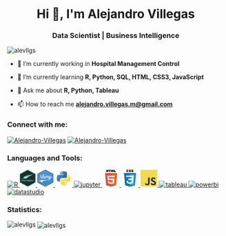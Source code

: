 <h1 align="center">Hi 👋, I'm Alejandro Villegas</h1>
<h3 align="center">Data Scientist | Business Intelligence </h3>

<p align="left"> 
<img src="https://komarev.com/ghpvc/?username=alevllgsj&label=Profile%20views&color=0e75b6&style=flat" alt="alevllgs" />
</p>

- 🔭 I’m currently working in **Hospital Management Control**

- 🌱 I’m currently learning **R, Python, SQL, HTML, CSS3, JavaScript**

- 💬 Ask me about **R, Python, Tableau**

- 📫 How to reach me **alejandro.villegas.m@gmail.com**

<h3 align="left">Connect with me:</h3>
<p align="left">
<a href="https://linkedin.com/in/ale-villegas" target="blank">
<img align="center" src="https://raw.githubusercontent.com/rahuldkjain/github-profile-readme-generator/master/src/images/icons/Social/linked-in-alt.svg" alt="Alejandro-Villegas" height="34" width="45" /></a>
<a href="https://public.tableau.com/app/profile/alejandro.villegas.mardones" target="blank">
<img align="center" src="https://cdnl.tblsft.com/sites/default/files/pages/tableau_cmyk_2015.png" alt="Alejandro-Villegas" height="45px" width="200px" /></a>

<h3 align="left">
Languages and Tools:
</h3>

<p align="left"> 
<a href="https://www.r-project.org/" target="_blank" rel="noreferrer"> 
<img src="https://www.r-project.org/Rlogo.png" width="40" height="40" alt="R"/> </a>  
<a href="https://rmarkdown.rstudio.com/index.html" target="_blank" rel="noreferrer"> 
<img src="https://raw.githubusercontent.com/rstudio/rmarkdown/main/man/figures/logo.png" alt="rmarkdown" width="37" height="40"/> </a>
<a href="https://shiny.rstudio.com/" target="_blank" rel="noreferrer"> 
<img src="https://github.com/rstudio/shiny/blob/main/man/figures/logo.png" alt="shiny" width="37" height="40"/> </a>
<a href="https://www.python.org" target="_blank" rel="noreferrer"> 
<img src="https://raw.githubusercontent.com/devicons/devicon/master/icons/python/python-original.svg" alt="python" width="40" height="40"/> </a>
<a href="https://jupyter.org/" target="_blank" rel="noreferrer"> 
<img src="https://jupyter.org/assets/homepage/main-logo.svg" alt="jupyter" width="40" height="40"/> </a>
<a href="https://www.w3.org/html/" target="_blank" rel="noreferrer"> 
<img src="https://raw.githubusercontent.com/devicons/devicon/master/icons/html5/html5-original-wordmark.svg" alt="html5" width="40" height="40"/> </a> 
<a href="https://www.w3schools.com/css/" target="_blank" rel="noreferrer"> 
<img src="https://raw.githubusercontent.com/devicons/devicon/master/icons/css3/css3-original-wordmark.svg" alt="css3" width="40" height="40"/> </a> 
<a href="https://developer.mozilla.org/en-US/docs/Web/JavaScript" target="_blank" rel="noreferrer"> 
<img src="https://raw.githubusercontent.com/devicons/devicon/master/icons/javascript/javascript-original.svg" alt="javascript" width="40" height="40"/> </a> 
<a href="https://www.tableau.com/" target="_blank" rel="noreferrer"> 
<img src="https://user-images.githubusercontent.com/18670428/67620073-ca558e00-f7fa-11e9-9ea2-ed3a80c59210.png" alt="tableau" width="40" height="40"/> </a>
<a href="https://datastudio.google.com/" target="_blank" rel="noreferrer"> 
<img src="https://github.com/microsoft/PowerBI-Icons/blob/main/PNG/Power-BI.png" alt="powerbi" width="40" height="40"/> </a>
<a href="https://powerbi.microsoft.com/es-es/desktop/" target="_blank" rel="noreferrer"> 
<img src="https://www.gstatic.com/analytics-suite/header/suite/v2/ic_data_studio.svg" alt="datastudio" width="40" height="40"/> </a>
</p>

<h3 align="left">Statistics:</h3>
<p align="left">
<img align="left" src="https://github-readme-stats.vercel.app/api/top-langs?username=alevllgs&show_icons=true&locale=en&layout=compact" alt="alevllgs" />
</p>

<p>
&nbsp;<img align="center" src="https://github-readme-stats.vercel.app/api?username=alevllgs&show_icons=true&locale=en" alt="alevllgs" />
</p>


